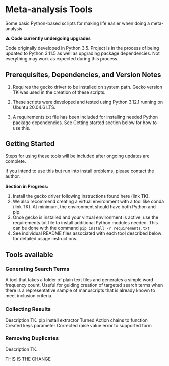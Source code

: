 # Meta-analysis Tools
Some basic Python-based scripts for making life easier when doing a meta-analysis

:warning: **Code currently undergoing upgrades**

Code originally developed in Python 3.5. Project is in the process of being updated to Python 3.11.5 as well as upgrading package dependencies. Not everything may work as expected during this process.

## Prerequisites, Dependencies, and Version Notes
1. Requires the gecko driver to be installed on system path. Gecko version TK was used in the creation of these scripts.

2. These scripts were developed and tested using Python 3.12.1 running on Ubuntu 20.04.6 LTS.

3. A requirements.txt file has been included for installing needed Python package dependencies. See Getting started section below for how to use this.

## Getting Started
Steps for using these tools will be included after ongoing updates are complete.

If you intend to use this but run into install problems,
please contact the author.

**Section in Progress:**
1. Install the gecko driver following instructions found here (link TK).
2. We also recommend creating a virtual environment with a tool like conda (link TK). At minimum, the environment should have both Python and pip.
3. Once gecko is installed and your virtual environment is active, use the requirements.txt file to install additional Python modules needed. This can be done with the command `pip install -r requirements.txt`
4. See individual README files associated with each tool described below for detailed usage instructions.

## Tools available
### **Generating Search Terms**
A tool that takes a folder of plain text files and generates a simple word frequency count. Useful for guiding creation of targeted search terms when there is a representative sample of manuscripts that is already known to meet inclusion criteria.

### Collecting Results
Description TK.
pip install extractor
Turned Action chains to function
Created keys parameter
Corrected raise value error to supported form

### Removing Duplicates
Description TK.

THIS IS THE CHANGE
